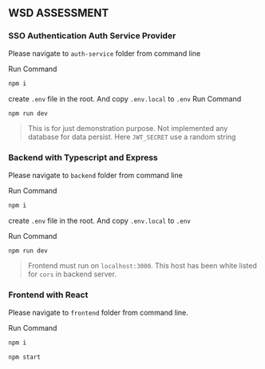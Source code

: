 ## WSD ASSESSMENT

### SSO Authentication Auth Service Provider

Please navigate to `auth-service` folder from command line

Run Command

```sh
npm i
```

create `.env` file in the root. And copy `.env.local` to `.env`
Run Command

```sh
npm run dev
```

> This is for just demonstration purpose.
> Not implemented any database for data persist.
> Here `JWT_SECRET` use a random string

### Backend with Typescript and Express

Please navigate to `backend` folder from command line

Run Command

```sh
npm i
```

create `.env` file in the root. And copy `.env.local` to `.env`

Run Command

```sh
npm run dev
```

> Frontend must run on `localhost:3000`.
> This host has been white listed for `cors` in backend server.

### Frontend with React

Please navigate to `frontend` folder from command line.

Run Command

```sh
npm i
```

```sh
npm start
```
